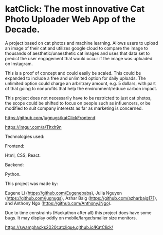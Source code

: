 # katClick: The most innovative Cat Photo Uploader Web App of the Decade.

A project based on cat photos and machine learning. Allows users to upload an image of their cat and utilizes google cloud to compare the image to thousands of aesthetic/unaesthetic cat images and uses that data set to predict the user engagement that would occur if the image was uploaded on Instagram. 

This is a proof of concept and could easily be scaled. This could be expanded to include a free and unlimited option for daily uploads. The unlimited option could charge an arbritrary amount, e.g. 5 dollars, with part of that going to nonprofits that help the environment/reduce carbon impact. 

This project does not necessarily have to be restricted to just cat photos, the scope could be shifted to focus on people such as influencers, or be modified to suit company interests as far as marketing is concerned.

https://github.com/jugnugs/katClickFrontend

https://imgur.com/a/TItxh9n

Technologies used:

Frontend:

Html, CSS, React.

Backend:

Python.

This project was made by:

Eugene Li (https://github.com/Eugenebaba),
Julia Nguyen (https://github.com/jugnugs),
Azhar Baig (https://github.com/azharbaig171),
and
Anthony Ngo (https://github.com/AnthonyJNgo).

Due to time constraints (Hackathon after all) this project does have some bugs. It may display oddly on mobile/larger/smaller size monitors.

https://swamphacks2020catclique.github.io/KatClick/
